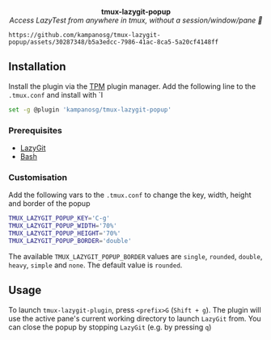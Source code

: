 <p align="center">
    <b>tmux-lazygit-popup</b>
    <br />
    <i>Access LazyTest from anywhere in tmux, without a session/window/pane 💬</i>
    <br />

    https://github.com/kampanosg/tmux-lazygit-popup/assets/30287348/b5a3edcc-7986-41ac-8ca5-5a20cf4148ff
</p>

## Installation

Install the plugin via the [TPM](https://github.com/tmux-plugins/tpm/) plugin manager. Add the following line to the `.tmux.conf` and install with `<prefix>I

```sh
set -g @plugin 'kampanosg/tmux-lazygit-popup'
```

### Prerequisites

* [LazyGit](https://github.com/jesseduffield/lazygit)
* [Bash](https://www.gnu.org/software/bash/)

### Customisation

Add the following vars to the `.tmux.conf` to change the key, width, height and border of the popup

```sh
TMUX_LAZYGIT_POPUP_KEY='C-g'
TMUX_LAZYGIT_POPUP_WIDTH='70%'
TMUX_LAZYGIT_POPUP_HEIGHT='70%'
TMUX_LAZYGIT_POPUP_BORDER='double'
```

The available `TMUX_LAZYGIT_POPUP_BORDER` values are `single`, `rounded`, `double`, `heavy`, `simple` and `none`. The default value is `rounded`.

## Usage

To launch `tmux-lazygit-plugin`, press `<prefix>G` (`Shift + g`). The plugin will use the active pane's current working directory to launch `LazyGit` from. You can close the popup by stopping `LazyGit` (e.g. by pressing `q`)

